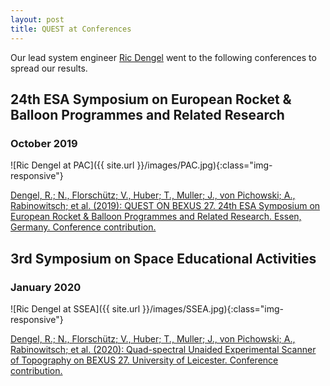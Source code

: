```yaml
---
layout: post
title: QUEST at Conferences
---
```


Our lead system engineer [Ric Dengel](https://www.linkedin.com/in/ric-dengel/) went to the following conferences to spread our results.

## 24th ESA Symposium on European Rocket & Balloon Programmes and Related Research

### October 2019

![Ric Dengel at PAC]({{ site.url }}/images/PAC.jpg){:class="img-responsive"}

[Dengel, R.; N., Florschütz; V., Huber; T., Muller; J., von Pichowski; A., Rabinowitsch; et al. (2019): QUEST ON BEXUS 27. 24th ESA Symposium on European Rocket & Balloon Programmes and Related Research. Essen, Germany. Conference contribution.](https://www.researchgate.net/publication/337784585_QUEST_ON_BEXUS_27)

## 3rd Symposium on Space Educational Activities

### January 2020

![Ric Dengel at SSEA]({{ site.url }}/images/SSEA.jpg){:class="img-responsive"}

[Dengel, R.; N., Florschütz; V., Huber; T., Muller; J., von Pichowski; A., Rabinowitsch; et al. (2020): Quad-spectral Unaided Experimental Scanner of Topography on BEXUS 27. University of Leicester. Conference contribution.](https://hdl.handle.net/2381/12609308.v1)
